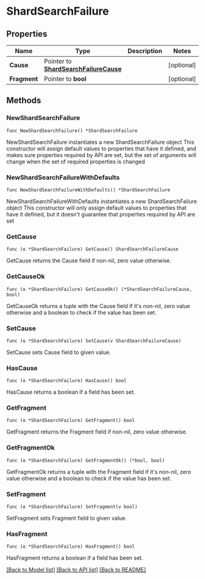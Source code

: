 # ShardSearchFailure

## Properties

Name | Type | Description | Notes
------------ | ------------- | ------------- | -------------
**Cause** | Pointer to [**ShardSearchFailureCause**](ShardSearchFailureCause.md) |  | [optional] 
**Fragment** | Pointer to **bool** |  | [optional] 

## Methods

### NewShardSearchFailure

`func NewShardSearchFailure() *ShardSearchFailure`

NewShardSearchFailure instantiates a new ShardSearchFailure object
This constructor will assign default values to properties that have it defined,
and makes sure properties required by API are set, but the set of arguments
will change when the set of required properties is changed

### NewShardSearchFailureWithDefaults

`func NewShardSearchFailureWithDefaults() *ShardSearchFailure`

NewShardSearchFailureWithDefaults instantiates a new ShardSearchFailure object
This constructor will only assign default values to properties that have it defined,
but it doesn't guarantee that properties required by API are set

### GetCause

`func (o *ShardSearchFailure) GetCause() ShardSearchFailureCause`

GetCause returns the Cause field if non-nil, zero value otherwise.

### GetCauseOk

`func (o *ShardSearchFailure) GetCauseOk() (*ShardSearchFailureCause, bool)`

GetCauseOk returns a tuple with the Cause field if it's non-nil, zero value otherwise
and a boolean to check if the value has been set.

### SetCause

`func (o *ShardSearchFailure) SetCause(v ShardSearchFailureCause)`

SetCause sets Cause field to given value.

### HasCause

`func (o *ShardSearchFailure) HasCause() bool`

HasCause returns a boolean if a field has been set.

### GetFragment

`func (o *ShardSearchFailure) GetFragment() bool`

GetFragment returns the Fragment field if non-nil, zero value otherwise.

### GetFragmentOk

`func (o *ShardSearchFailure) GetFragmentOk() (*bool, bool)`

GetFragmentOk returns a tuple with the Fragment field if it's non-nil, zero value otherwise
and a boolean to check if the value has been set.

### SetFragment

`func (o *ShardSearchFailure) SetFragment(v bool)`

SetFragment sets Fragment field to given value.

### HasFragment

`func (o *ShardSearchFailure) HasFragment() bool`

HasFragment returns a boolean if a field has been set.


[[Back to Model list]](../README.md#documentation-for-models) [[Back to API list]](../README.md#documentation-for-api-endpoints) [[Back to README]](../README.md)



